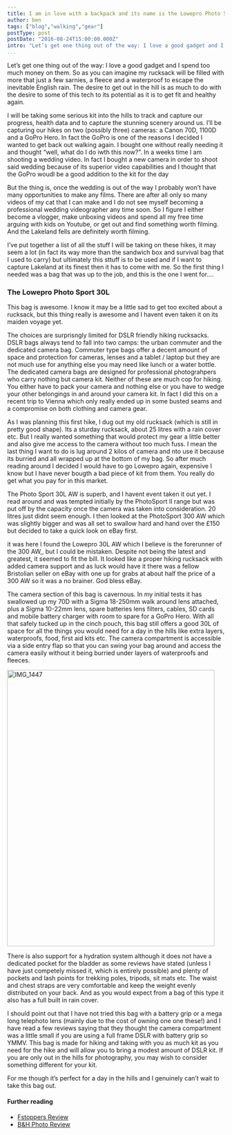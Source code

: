 ```yaml
---
title: I am in love with a backpack and its name is the Lowepro Photo Sport 30L AW
author: ben
tags: ["blog","walking","gear"]
postType: post
postDate: "2016-08-24T15:00:00.000Z"
intro: "Let’s get one thing out of the way: I love a good gadget and I spend too much money on them. So as you can imagine my rucksack will be filled with more that just a few sarnies, a fleece and a waterproof to escape the inevitable English rain. The desire to get out in the hill is as much to do with the desire to some of this tech to its potential as it is to get fit and healthy again..."
...
```


Let’s get one thing out of the way: I love a good gadget and I spend too much money on them. So as you can imagine my rucksack will be filled with more that just a few sarnies, a fleece and a waterproof to escape the inevitable English rain. The desire to get out in the hill is as much to do with the desire to some of this tech to its potential as it is to get fit and healthy again.

I will be taking some serious kit into the hills to track and capture our progress, health data and to capture the stunning scenery around us. I’ll be capturing our hikes on two (possibly three) cameras: a Canon 70D, 1100D and a GoPro Hero. In fact the GoPro is one of the reasons I decided I wanted to get back out walking again. I bought one without really needing it and thought “well, what do I do iwth this now?”. In a weeks time I am shooting a wedding video. In fact I bought a new camera in order to shoot said wedding because of its superior video capabilities and I thought that the GoPro woudl be a good addition to the kit for the day

But the thing is, once the wedding is out of the way I probably won’t have many opportunities to make any films. There are after all only so many videos of my cat that I can make and I do not see myself becoming a professional wedding videographer any time soon. So I figure I either become a vlogger, make unboxing videos and spend all my free time arguing with kids on Youtube, or get out and find something worth filming. And the Lakeland fells are definitely worth filming.

I’ve put together a list of all the stuff I will be taking on these hikes, it may seem a lot (in fact its way more than the sandwich box and survival bag that I used to carry) but ultimately this sttuff is to be used and if I want to capture Lakeland at its finest then it has to come with me. So the first thing I needed was a bag that was up to the job, and this is the one I went for….

### The Lowepro Photo Sport 30L

This bag is awesome. I know it may be a little sad to get too excited about a rucksack, but this thing really is awesome and I havent even taken it on its maiden voyage yet.

The choices are surprisngly limited for DSLR friendly hiking rucksacks. DSLR bags always tend to fall into two camps: the urban commuter and the dedicated camera bag. Commuter type bags offer a decent amount of space and protection for cameras, lenses and a tablet / laptop but they are not much use for anything else you may need like lunch or a water bottle. The dedicated camera bags are designed for professional photograhpers who carry nothing but camera kit. Neither of these are much cop for hiking. You either have to pack your camera and nothing else or you have to wedge your other belongings in and around your camera kit. In fact I did this on a recent trip to Vienna which only really ended up in some busted seams and a compromise on both clothing and camera gear.

As I was planning this first hike, I dug out my old rucksack (which is still in pretty good shape). Its a sturday rucksack, about 25 litres with a rain cover etc. But I really wanted something that would protect my gear a little better and also give me access to the camera without too much fuss. I mean the last thing I want to do is lug around 2 kilos of camera and nto use it because its burried and all wrapped up at the bottom of my bag. So after much reading around I decided I would have to go Lowepro again, expensive I know but I have never bougth a bad piece of kit from them. You really do get what you pay for in this market.

The Photo Sport 30L AW is superb, and I havent event taken it out yet. I read around and was tempted initially by the PhotoSport II range but was put off by the capacity once the camera was taken into consideration. 20 litres just didnt seem enough. I then looked at the PhotoSport 300 AW which was slightly bigger and was all set to swallow hard and hand over the £150 but decided to take a quick look on eBay first.

it was here I found the Lowepro 30L AW which I believe is the forerunner of the 300 AW,, but I could be mistaken. Despite not being the latest and greatest, it seemed to fit the bill. It looked like a proper hiking rucksack with added camera support and as luck would have it there was a fellow Bristolian seller on eBay with one up for grabs at about half the price of a 300 AW so it was a no brainer. God bless eBay.

The camera section of this bag is cavernous. In my initial tests it has swallowed up my 70D with a Sigma 18-250mm walk around lens attached, plus a Sigma 10-22mm lens, spare batteries lens filters, cables, SD cards and mobile battery charger with room to spare for a GoPro Hero. With all that safely tucked up in the cinch pouch, this bag still offers a good 30L of space for all the things you would need for a day in the hills like extra layers, waterproofs, food, first aid kits etc. The camera compartment is accessible via a side entry flap so that you can swing your bag around and access the camera easily without it being burried under layers of waterproofs and fleeces.

<a data-flickr-embed="true"  href="https://www.flickr.com/gp/darkbreed/730QXL" title="IMG_1447"><img src="https://c1.staticflickr.com/3/2842/33698604032_86b9b110ce_z.jpg" width="480" height="640" alt="IMG_1447"></a><script async src="//embedr.flickr.com/assets/client-code.js" charset="utf-8"></script>

There is also support for a hydration system although it does not have a dedicated pocket for the bladder as some reviews have stated (unless I have just competely missed it, which is entirely possible) and plenty of pockets and lash points for trekking poles, tripods, sit mats etc. The waist and chest straps are very comfortable and keep the weight evenly distributed on your back. And as you would expect from a bag of this type it also has a full built in rain cover.

I should point out that I have not tried this bag with a battery grip or a mega long telephoto lens (mainly due to the cost of owning one one these!) and I have read a few reviews saying that they thought the camera compartment was a little small if you are using a full frame DSLR with battery grip so YMMV. This bag is made for hiking and taking with you as much kit as you need for the hike and will allow you to bring a modest amount of DSLR kit. If you are only out in the hills for photography, you may wish to consider something different for your kit.

For me though it’s perfect for a day in the hills and I genuinely can’t wait to take this bag out.

#### Further reading

* [Fstoppers Review](https://fstoppers.com/product/fstoppers-reviews-lowepro-photo-sport-pro-30l-adventure-pack-2636)
* [B&H Photo Review](https://www.bhphotovideo.com/c/product/937743-REG/lowepro_lp36505_pww_photo_sport_pro_30l.html)